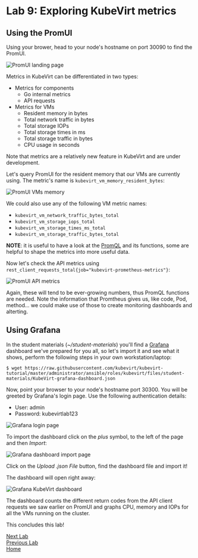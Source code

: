 # Lab 9: Exploring KubeVirt metrics

## Using the PromUI

Using your brower, head to your node's hostname on port 30090 to find the PromUI.

![PromUI landing page](images/promui-01.png)

Metrics in KubeVirt can be differentiated in two types:

* Metrics for components
  * Go internal metrics
  * API requests
* Metrics for VMs
  * Resident memory in bytes
  * Total network traffic in bytes
  * Total storage IOPs
  * Total storage times in ms
  * Total storage traffic in bytes
  * CPU usage in seconds

Note that metrics are a relatively new feature in KubeVirt and are under development.

Let's query PromUI for the resident memory that our VMs are currently using. The metric's name is `kubevirt_vm_memory_resident_bytes`:

![PromUI VMs memory](images/promui-02.png)

We could also use any of the following VM metric names:

* `kubevirt_vm_network_traffic_bytes_total`
* `kubevirt_vm_storage_iops_total`
* `kubevirt_vm_storage_times_ms_total`
* `kubevirt_vm_storage_traffic_bytes_total`

**NOTE**: it is useful to have a look at the [PromQL](https://prometheus.io/docs/prometheus/latest/querying/basics/) and its functions, some are helpful to shape the metrics into more useful data.

Now let's check the API metrics using `rest_client_requests_total{job="kubevirt-prometheus-metrics"}`:

![PromUI API metrics](images/promui-03.png)

Again, these will tend to be ever-growing numbers, thus PromQL functions are needed. Note the information that Promtheus gives us, like code, Pod, method... we could make use of those to create monitoring dashboards and alterting.

## Using Grafana

In the student materials (*~/student-materials*) you'll find a [Grafana](https://grafana.org) dashboard we've prepared for you all, so let's import it and see what it shows, perform the following steps in your own workstation/laptop:

```console
$ wget https://raw.githubusercontent.com/kubevirt/kubevirt-tutorial/master/administrator/ansible/roles/kubevirt/files/student-materials/KubeVirt-grafana-dashboard.json
```

Now, point your browser to your node's hostname port 30300. You will be greeted by Grafana's login page. Use the following authentication details:

* User: admin
* Password: kubevirtlab123

![Grafana login page](images/grafana-01.png)

To import the dashboard click on the *plus* symbol, to the left of the page and then *Import*:

![Grafana dashboard import page](images/grafana-02.png)

Click on the *Upload .json File* button, find the dashboard file and import it!

The dashboard will open right away:

![Grafana KubeVirt dashboard](images/grafana-03.png)

The dashboard counts the different return codes from the API client requests we saw earlier on PromUI and graphs CPU, memory and IOPs for all the VMs running on the cluster.


This concludes this lab!

[Next Lab](../lab10/lab10.md)\
[Previous Lab](../lab8/lab8.md)\
[Home](../../README.md)
